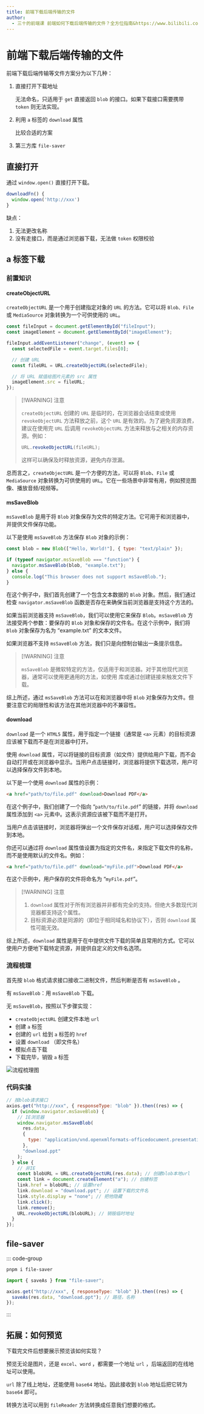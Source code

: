 ```yaml
---
title: 前端下载后端传输的文件
author:
  - 三十的前端课 前端如何下载后端传输的文件？全方位指南&https://www.bilibili.com/video/BV1Ua4y1M7Xj/
---
```


# 前端下载后端传输的文件

前端下载后端传输等文件方案分为以下几种：

1. 直接打开下载地址

   无法命名，只适用于 `get` 直接返回 `blob` 的接口。如果下载接口需要携带 `token` 则无法实现。

2. 利用 `a` 标签的 `download` 属性

   比较合适的方案

3. 第三方库 `file-saver`

## 直接打开

通过 `window.open()` 直接打开下载。

```js
downloadFn() {
  window.open('http://xxx')
}
```

缺点：

1. 无法更改名称
2. 没有走接口，而是通过浏览器下载，无法做 `token` 权限校验

## a 标签下载

### 前置知识

#### createObjectURL

`createObjectURL` 是一个用于创建指定对象的 `URL` 的方法。它可以将 `Blob、File` 或 `MediaSource` 对象转换为一个可供使用的 `URL`。

```js
const fileInput = document.getElementById("fileInput");
const imageElement = document.getElementById("imageElement");

fileInput.addEventListener("change", (event) => {
  const selectedFile = event.target.files[0];

  // 创建 URL
  const fileURL = URL.createObjectURL(selectedFile);

  // 将 URL 赋值给图片元素的 src 属性
  imageElement.src = fileURL;
});
```

> [!WARNING] 注意
>
> `createObjectURL` 创建的 `URL` 是临时的，在浏览器会话结束或使用 `revokeObjectURL` 方法释放之前，这个 `URL` 是有效的。为了避免资源浪费，建议在使用完 `URL` 后调用 `revokeObjectURL` 方法来释放与之相关的内存资源。例如：
>
> ```js
> URL.revokeObjectURL(fileURL);
> ```
>
> 这样可以确保及时释放资源，避免内存泄漏。

总而言之，`createObjectURL` 是一个方便的方法，可以将 `Blob`、`File` 或 `MediaSource` 对象转换为可供使用的 `URL`。它在一些场景中非常有用，例如预览图像、播放音频/视频等。

#### msSaveBlob

`msSaveBlob` 是用于将 `Blob` 对象保存为文件的<word text="Microsoft" />特定方法。它可用于<word text="Internet Explorer" />和<word text="Microsoft Edge" />浏览器中，并提供文件保存功能。

以下是使用 `msSaveBlob` 方法保存 `Blob` 对象的示例：

```js
const blob = new Blob(["Hello, World!"], { type: "text/plain" });

if (typeof navigator.msSaveBlob === "function") {
  navigator.msSaveBlob(blob, "example.txt");
} else {
  console.log("This browser does not support msSaveBlob.");
}
```

在这个例子中，我们首先创建了一个包含文本数据的 `Blob` 对象。然后，我们通过检查 `navigator.msSaveBlob` 函数是否存在来确保当前浏览器是支持这个方法的。

如果当前浏览器支持 `msSaveBlob`，我们可以使用它来保存 `Blob`。`msSaveBlob` 方法接受两个参数：要保存的 `Blob` 对象和保存的文件名。在这个示例中，我们将 `Blob` 对象保存为名为 “example.txt” 的文本文件。

如果浏览器不支持 `msSaveBlob` 方法，我们只是向控制台输出一条提示信息。

> [!WARNING] 注意
>
> `msSaveBlob` 是微软特定的方法，仅适用于<word text="Internet Explorer" />和<word text="Microsoft Edge" />浏览器。对于其他现代浏览器，通常可以使用更通用的方法，如使用 <word text="FileSaver.js" /> 库或通过创建链接来触发文件下载。

综上所述，通过 `msSaveBlob` 方法可以在<word text="Internet Explorer" />和<word text="Microsoft Edge" />浏览器中将 `Blob` 对象保存为文件。但要注意它的局限性和该方法在其他浏览器中的不兼容性。

#### download

`download` 是一个 `HTML5` 属性，用于指定一个链接（通常是 `<a>` 元素）的目标资源应该被下载而不是在浏览器中打开。

使用 `download` 属性，可以将链接的目标资源（如文件）提供给用户下载，而不会自动打开或在浏览器中显示。当用户点击链接时，浏览器将提供下载选项，用户可以选择保存文件到本地。

以下是一个使用 `download` 属性的示例：

```html
<a href="path/to/file.pdf" download>Download PDF</a>
```

在这个例子中，我们创建了一个指向 “`path/to/file.pdf`” 的链接，并将 `download` 属性添加到 `<a>` 元素中。这表示资源应该被下载而不是打开。

当用户点击该链接时，浏览器将弹出一个文件保存对话框，用户可以选择保存文件到本地。

你还可以通过将 `download` 属性值设置为指定的文件名，来指定下载文件的名称，而不是使用默认的文件名。例如：

```html
<a href="path/to/file.pdf" download="myFile.pdf">Download PDF</a>
```

在这个示例中，用户保存的文件将命名为 “`myFile.pdf`”。

> [!WARNING] 注意
>
> 1. `download` 属性对于所有浏览器并非都有完全的支持。但绝大多数现代浏览器都支持这个属性。
> 2. 目标资源必须是同源的（即位于相同域名和协议下），否则 `download` 属性可能无效。

综上所述，`download` 属性是用于在<word text="HTML" />中提供文件下载的简单且常用的方式。它可以使用户方便地下载特定资源，并提供自定义的文件名选项。

### 流程梳理

首先按 `blob` 格式请求接口接收二进制文件，然后判断是否有 `msSaveBlob` 。

有 `msSaveBlob`：用 `msSaveBlob` 下载。

无 `msSaveBlob`，按照以下步骤实现：

- `createObjectURL` 创建文件本地 `url`
- 创建 `a` 标签
- 创建的 `url` 给到 `a` 标签的 `href`
- 设置 `download` （即文件名）
- 模拟点击下载
- 下载完毕，销毁 `a` 标签

![流程梳理图](https://pic1.imgdb.cn/item/67e972440ba3d5a1d7e6eaf1.png)

### 代码实操

```js
// 按blob请求接口
axios.get("http://xxx", { responseType: "blob" }).then((res) => {
  if (window.navigator.msSaveBlob) {
    // IE浏览器
    window.navigator.msSaveBlob(
      res.data,
      {
        type: "application/vnd.openxmlformats-officedocument.presentationml.presentation",
      },
      "download.ppt"
    );
  } else {
    // 非IE
    const blobURL = URL.createObjectURL(res.data); // 创建blob本地url
    const link = document.createElement("a"); // 创建标签
    link.href = blobURL; // 设置href
    link.download = "download.ppt"; // 设置下载的文件名
    link.style.display = "none"; // 把他隐藏
    link.click();
    link.remove();
    URL.revokeObjectURL(blobURL); // 销毁临时地址
  }
});
```

## file-saver

::: code-group

```sh [pnpm下载]
pnpm i file-saver
```

```js [引入.js]
import { saveAs } from "file-saver";
```

```js [使用.js]
axios.get("http://xxx", { responseType: "blob" }).then((res) => {
  saveAs(res.data, "download.ppt"); // 路径，名称
});
```

:::

## 拓展：如何预览

下载完文件后想要展示预览该如何实现？

预览无论是图片，还是 `excel`、`word` ，都需要一个地址 `url` ，后端返回的在线地址可以使用。

`url` 除了线上地址，还能使用 `base64` 地址。因此接收到 `blob` 地址后把它转为 `base64` 即可。

转换方法可以用到 `fileReader` 方法转换成任意我们想要的格式。
